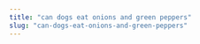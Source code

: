 ```yaml
---
title: "can dogs eat onions and green peppers"
slug: "can-dogs-eat-onions-and-green-peppers"
---
```


